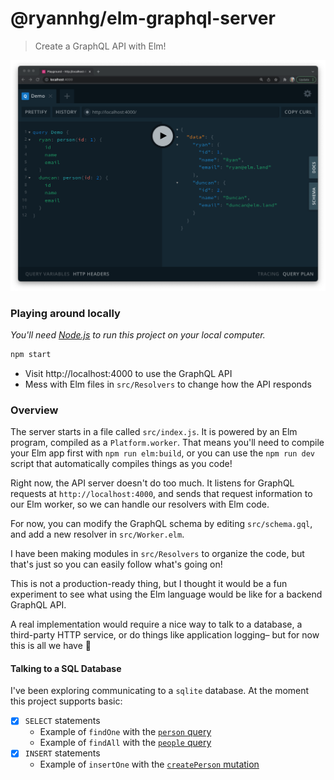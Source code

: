 # @ryannhg/elm-graphql-server
> Create a GraphQL API with Elm!

![A screenshot of a demo query in the GraphQL playground](./screenshot.png)

### Playing around locally

_You'll need [Node.js](https://nodejs.org) to run this project on your local computer._

```bash
npm start
```

- Visit http://localhost:4000 to use the GraphQL API
- Mess with Elm files in `src/Resolvers` to change how the API responds

### Overview

The server starts in a file called `src/index.js`. It is powered by an Elm program, compiled
as a `Platform.worker`. That means you'll need to compile your Elm app first with `npm run elm:build`, or you can use the `npm run dev` script that automatically compiles things as you code!

Right now, the API server doesn't do too much. It listens for GraphQL requests at `http://localhost:4000`, and sends that request information to our Elm worker, so we can handle our resolvers with Elm code.

For now, you can modify the GraphQL schema by editing `src/schema.gql`, and add a new resolver in `src/Worker.elm`.

I have been making modules in `src/Resolvers` to organize the code, but that's just so you can easily follow what's going on!

This is not a production-ready thing, but I thought it would be a fun experiment to see what using the Elm language would be like for a backend GraphQL API.

A real implementation would require a nice way to talk to a database, a third-party HTTP service, or do things like application logging– but for now this is all we have 🙂

#### Talking to a SQL Database

I've been exploring communicating to a `sqlite` database. At the moment this project supports basic:

- [x] `SELECT` statements
  - Example of `findOne` with the [`person` query](./src/Resolvers/Query/Person.elm)
  - Example of `findAll` with the [`people` query](./src/Resolvers/Query/People.elm)
- [x] `INSERT` statements
  - Example of `insertOne` with the [`createPerson` mutation](./src/Resolvers/Mutation/CreatePerson.elm)
